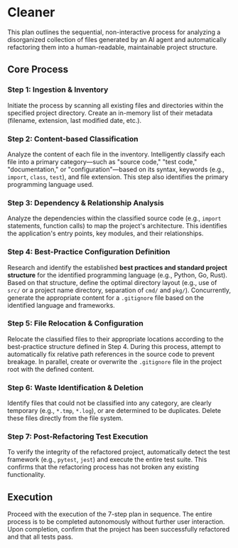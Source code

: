 # Cleaner

This plan outlines the sequential, non-interactive process for analyzing a disorganized collection of files generated by an AI agent and automatically refactoring them into a human-readable, maintainable project structure.

## Core Process

### **Step 1: Ingestion & Inventory**

Initiate the process by scanning all existing files and directories within the specified project directory. Create an in-memory list of their metadata (filename, extension, last modified date, etc.).

### **Step 2: Content-based Classification**

Analyze the content of each file in the inventory. Intelligently classify each file into a primary category—such as "source code," "test code," "documentation," or "configuration"—based on its syntax, keywords (e.g., `import`, `class`, `test`), and file extension. This step also identifies the primary programming language used.

### **Step 3: Dependency & Relationship Analysis**

Analyze the dependencies within the classified source code (e.g., `import` statements, function calls) to map the project's architecture. This identifies the application's entry points, key modules, and their relationships.

### **Step 4: Best-Practice Configuration Definition**

Research and identify the established **best practices and standard project structure** for the identified programming language (e.g., Python, Go, Rust). Based on that structure, define the optimal directory layout (e.g., use of `src/` or a project name directory, separation of `cmd/` and `pkg/`). Concurrently, generate the appropriate content for a `.gitignore` file based on the identified language and frameworks.

### **Step 5: File Relocation & Configuration**

Relocate the classified files to their appropriate locations according to the best-practice structure defined in Step 4. During this process, attempt to automatically fix relative path references in the source code to prevent breakage. In parallel, create or overwrite the `.gitignore` file in the project root with the defined content.

### **Step 6: Waste Identification & Deletion**

Identify files that could not be classified into any category, are clearly temporary (e.g., `*.tmp`, `*.log`), or are determined to be duplicates. Delete these files directly from the file system.

### **Step 7: Post-Refactoring Test Execution**

To verify the integrity of the refactored project, automatically detect the test framework (e.g., `pytest`, `jest`) and execute the entire test suite. This confirms that the refactoring process has not broken any existing functionality.

## **Execution**

Proceed with the execution of the 7-step plan in sequence. The entire process is to be completed autonomously without further user interaction. Upon completion, confirm that the project has been successfully refactored and that all tests pass.

